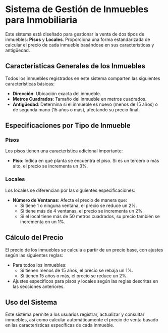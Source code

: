# Sistema de Gestión de Inmuebles para Inmobiliaria

Este sistema está diseñado para gestionar la venta de dos tipos de inmuebles: **Pisos** y **Locales**. Proporciona una forma estandarizada de calcular el precio de cada inmueble basándose en sus características y antigüedad.

## Características Generales de los Inmuebles

Todos los inmuebles registrados en este sistema comparten las siguientes características básicas:

- **Dirección**: Ubicación exacta del inmueble.
- **Metros Cuadrados**: Tamaño del inmueble en metros cuadrados.
- **Antigüedad**: Determina si el inmueble es nuevo (menos de 15 años) o de segunda mano (15 años o más), afectando su precio final.

## Especificaciones por Tipo de Inmueble

### Pisos

Los pisos tienen una característica adicional importante:

- **Piso**: Indica en qué planta se encuentra el piso. Si es un tercero o más alto, el precio se incrementa un 3%.

### Locales

Los locales se diferencian por las siguientes especificaciones:

- **Número de Ventanas**: Afecta el precio de manera que:
  - Si tiene 1 o ninguna ventana, el precio se reduce un 2%.
  - Si tiene más de 4 ventanas, el precio se incrementa un 2%.
  - Si el local tiene más de 50 metros cuadrados, su precio también se incrementa en un 1%.

## Cálculo del Precio

El precio de los inmuebles se calcula a partir de un precio base, con ajustes según las siguientes reglas:

- Para todos los inmuebles:
  - Si tienen menos de 15 años, el precio se rebaja un 1%.
  - Si tienen 15 años o más, el precio se reduce un 2%.
- Ajustes específicos para pisos y locales según las reglas descritas en las secciones anteriores.

## Uso del Sistema

Este sistema permite a los usuarios registrar, actualizar y consultar inmuebles, así como calcular automáticamente el precio de venta basado en las características específicas de cada inmueble.
